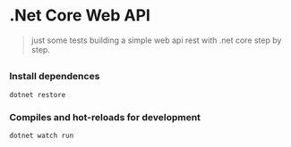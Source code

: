 # .Net Core Web API
> just some tests building a simple web api rest with .net core step by step.

##

### Install dependences

```
dotnet restore
```

### Compiles and hot-reloads for development

```
dotnet watch run
```